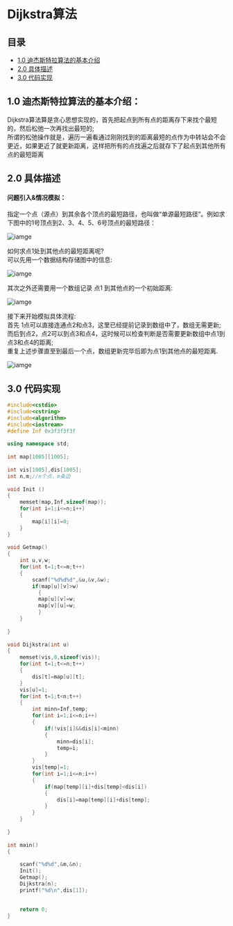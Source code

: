 # Dijkstra算法
## 目录

 - [1.0 迪杰斯特拉算法的基本介绍](#10-迪杰斯特拉算法的基本介绍)
 - [2.0 具体描述](#20-具体描述)
 - [3.0 代码实现](#30-代码实现)


## 1.0 迪杰斯特拉算法的基本介绍：
Dijkstra算法算是贪心思想实现的，首先把起点到所有点的距离存下来找个最短的，然后松弛一次再找出最短的;  
所谓的松弛操作就是，遍历一遍看通过刚刚找到的距离最短的点作为中转站会不会更近，如果更近了就更新距离，这样把所有的点找遍之后就存下了起点到其他所有点的最短距离

## 2.0 具体描述
#### 问题引入&情况模拟：  
指定一个点（源点）到其余各个顶点的最短路径，也叫做“单源最短路径”。例如求下图中的1号顶点到2、3、4、5、6号顶点的最短路径：  

![iamge](https://github.com/Feng3333/Algorithm-and-Data-Structure/blob/f42f1afcb50315e59925d07cf9ba6b92d6761b52/Graph%20Theory/images-folder/Dijkstra1.PNG)

如何求点1处到其他点的最短距离呢?  
可以先用一个数据结构存储图中的信息:    

![iamge](https://github.com/Feng3333/Algorithm-and-Data-Structure/blob/d950dbedf3dfdce9ea7b706143633e9fe897d61a/Graph%20Theory/images-folder/Dijkstra2.PNG)

其次之外还需要用一个数组记录 点1 到其他点的一个初始距离:

![iamge](https://github.com/Feng3333/Algorithm-and-Data-Structure/blob/d950dbedf3dfdce9ea7b706143633e9fe897d61a/Graph%20Theory/images-folder/Dijkstra3.PNG)

接下来开始模拟具体流程:  
首先 1点可以直接连通点2和点3，这里已经提前记录到数组中了，数组无需更新;  
而后到点2，点2可以到点3和点4，这时候可以检查判断是否需要更新数组中点1到点3和点4的距离;  
重复上述步骤直至到最后一个点，数组更新完毕后即为点1到其他点的最短距离.  

![iamge](https://github.com/Feng3333/Algorithm-and-Data-Structure/blob/0a03838b049e8ccc5ea9d6030ca5c159f4aa3f88/Graph%20Theory/images-folder/Dijkstra4.PNG)

## 3.0 代码实现
```c++
#include<cstdio>
#include<cstring>
#include<algorithm>
#include<iostream>
#define Inf 0x3f3f3f3f
 
using namespace std;
 
int map[1005][1005];
 
int vis[1005],dis[1005];
int n,m;//n个点，m条边
 
void Init ()
{
	memset(map,Inf,sizeof(map));
	for(int i=1;i<=n;i++)
	{
		map[i][i]=0;
	}
}
 
void Getmap()
{
	int u,v,w;
    for(int t=1;t<=m;t++)
	{
	  	scanf("%d%d%d",&u,&v,&w);
	  	if(map[u][v]>w)
		  {
		  map[u][v]=w;
		  map[v][u]=w;
	      }
	}	
	
}
 
void Dijkstra(int u)
{
	memset(vis,0,sizeof(vis));
	for(int t=1;t<=n;t++)
	{
		dis[t]=map[u][t];
	}
	vis[u]=1;
	for(int t=1;t<n;t++)
	{
		int minn=Inf,temp;
		for(int i=1;i<=n;i++)
		{
			if(!vis[i]&&dis[i]<minn)
			{
				minn=dis[i];
				temp=i;
			}
		}
		vis[temp]=1;
		for(int i=1;i<=n;i++)
		{
			if(map[temp][i]+dis[temp]<dis[i])
			{
				dis[i]=map[temp][i]+dis[temp];
			}
		}
	}
	
}
 
int main()
{
	
	scanf("%d%d",&m,&n);
	Init();
	Getmap();
	Dijkstra(n);
	printf("%d\n",dis[1]);
	
	
	return 0;
}
```

